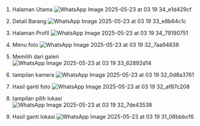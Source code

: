 1. Halaman Utama
   ![WhatsApp Image 2025-05-23 at 03 19 34_e1d429cf](https://github.com/user-attachments/assets/8cca7535-309c-4bab-997d-4ab224643379)
   
2. Detail Barang
   ![WhatsApp Image 2025-05-23 at 03 19 33_e8b64c1c](https://github.com/user-attachments/assets/0cc457bb-43b1-4b81-b976-32ecfed02d62)
   
3. Halaman Profil
   ![WhatsApp Image 2025-05-23 at 03 19 34_79190751](https://github.com/user-attachments/assets/b96b8ab0-3870-4240-ab18-a8eca2a13323)
   
4. Menu foto
   ![WhatsApp Image 2025-05-23 at 03 19 32_7aa94638](https://github.com/user-attachments/assets/8e231d0b-99b6-4830-88ad-4f21c5930e96)
   
5. Memilih dari galeri
   ![WhatsApp Image 2025-05-23 at 03 19 33_62892d14](https://github.com/user-attachments/assets/8c9ca81b-9202-4891-a349-ed559ed98a65)
   
6. tampilan kamera
   ![WhatsApp Image 2025-05-23 at 03 19 32_0d8a3761](https://github.com/user-attachments/assets/1f1a1569-b554-454b-ac8c-b3bcac225a2d)
   
7. Hasil ganti foto
   ![WhatsApp Image 2025-05-23 at 03 19 32_af87c208](https://github.com/user-attachments/assets/4f53eabb-623a-45f2-ba26-4f7d7d0102e2)
   
8. tampilan pilih lokasi
   ![WhatsApp Image 2025-05-23 at 03 19 32_7de43538](https://github.com/user-attachments/assets/ecded3b8-d1ff-4967-ad2f-b3411a800d9d)
   
9. Hasil ganti lokasi
    ![WhatsApp Image 2025-05-23 at 03 19 31_06bbbcf6](https://github.com/user-attachments/assets/cfc37106-2fca-4f03-8ce9-fdff3797db0c)

